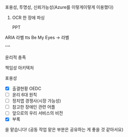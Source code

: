 포용성, 투명성, 신뢰가능성(Azure를 이렇게이렇게 이용했다)




1. OCR  한 장에  파싱 
   
   PPT 

ARIA 라벨 tts Be My Eyes -> 라벨

''''

윤리적 충족

책임성 아키텍처

포용성

- [x] 출결현황 OEDC 
- [ ] 윤리 6대 원칙 
- [ ] 정치앱 경쟁사(시장 가능성) 
- [ ] 참고한 장애인 관련 어플 
- [ ] 앞으로의 우리 서비스의 비전
- [x] 부록

을 맡습니다! (공동 작업 맡은 부분은 공유하는 게 좋을 것 같아서요)